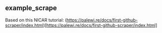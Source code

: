 ## example_scrape 

Based on this NICAR tutorial: (https://palewi.re/docs/first-github-scraper/index.html)[https://palewi.re/docs/first-github-scraper/index.html]